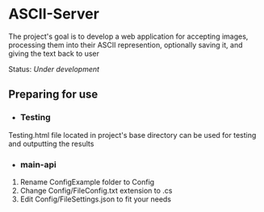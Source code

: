 # ASCII-Server

The project's goal is to develop a web application for accepting images, processing them into their ASCII represention, optionally saving it, and giving the text back to user

Status: *Under development*

## Preparing for use

- ### Testing

Testing.html file located in project's base directory can be used for testing and outputting the results

- ### main-api

1. Rename ConfigExample folder to Config
2. Change Config/FileConfig.txt extension to .cs
3. Edit Config/FileSettings.json to fit your needs
